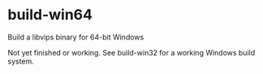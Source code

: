 # build-win64

Build a libvips binary for 64-bit Windows

Not yet finished or working. See build-win32 for a working Windows build
system.
